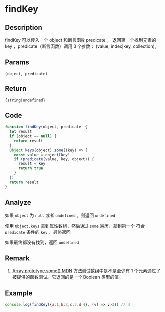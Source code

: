 # findKey

## Description
findKey 可以传入一个 object 和断言函数 predicate ， 返回第一个找到元素的 key ，predicate（断言函数）调用 3 个参数： (value, index|key, collection)。
## Params
`(object, predicate)`
## Return
`{string|undefined}`

## Code
```js
function findKey(object, predicate) {
  let result
  if (object == null) {
    return result
  }
  Object.keys(object).some((key) => {
    const value = object[key]
    if (predicate(value, key, object)) {
      result = key
      return true
    }
  })
  return result
}
```
## Analyze
如果 `object` 为 `null` 或者 `undefined` ，则返回 `undefined` 

使用 `Object.keys` 拿到属性数组，然后通过 `some` 遍历，拿到第一个 符合 `predicate` 条件的 `key` ，最终返回

如果最终都没有找到，返回 `undefined`
## Remark
1. [Array.prototype.some() MDN](https://developer.mozilla.org/zh-CN/docs/Web/JavaScript/Reference/Global_Objects/Array/some) 方法测试数组中是不是至少有 1 个元素通过了被提供的函数测试。它返回的是一个 Boolean 类型的值。
## Example
```js
console.log(findKey({a:1,b:2,c:3,d:4}, (v) => v>3)) // d
```
